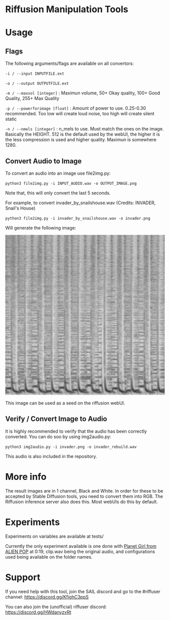 # Riffusion Manipulation Tools

# Usage

## Flags
The following arguments/flags are available on all convertors:

`-i / --input INPUTFILE.ext`

`-o / --output OUTPUTFILE.ext`

`-m / --maxvol [integer]` : Maximun volume, 50+ Okay quality, 100+ Good Quality, 255+ Max Quality

`-p / --powerforimage [float]` : Amount of power to use. 0.25-0.30 recommended. Too low will create loud noise, too high will create silent static

`-n / --nmels [integer]` : n_mels to use. Must match the ones on the image. Basically the HEIGHT. 512 is the default used by the webUI, the higher it is the less compression is used and higher quality. Maximun is somewhere 1280.

## Convert Audio to Image
To convert an audio into an image use file2img.py:

`python3 file2img.py -i INPUT_AUDIO.wav -o OUTPUT_IMAGE.png`

Note that, this will only convert the last 5 seconds.

For example, to convert invader_by_snailshouse.wav (Credits: INVADER, Snail's House)

`python3 file2img.py -i invader_by_snailshouse.wav -o invader.png`

Will generate the following image:

<img src="invader.png" alt="Spectogram of INVADER" width="512">

This image can be used as a seed on the riffusion webUI.

## Verify / Convert Image to Audio
It is highly recommended to verify that the audio has been correctly converted. You can do soo by using img2audio.py:

`python3 img2audio.py -i invader.png -o invader_rebuild.wav`

This audio is also included in the repository.

# More info
The result images are in 1 channel, Black and White. In order for these to be accepted by Stable Diffusion tools, you need to convert them into RGB. The Riffusion inference server also does this. Most webUIs do this by default.

# Experiments

Experiments on variables are available at tests/

Currently the only experiment available is one done with [Planet Girl from ALIEN POP](https://youtu.be/EzSC4PFnYLY?t=19) at 0:19, clip.wav being the original audio, and configurations used being available on the folder names.

# Support
If you need help with this tool, join the SAIL discord and go to the #riffuser channel: https://discord.gg/KfjghC3ppS

You can also join the (unofficial) riffuser discord: https://discord.gg/HWdanyzvRt
